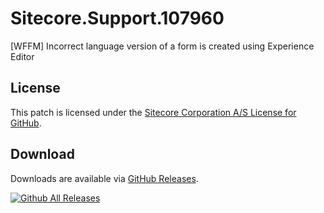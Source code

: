 # Sitecore.Support.107960
[WFFM] Incorrect language version of a form is created using Experience Editor

## License  
This patch is licensed under the [Sitecore Corporation A/S License for GitHub](https://github.com/sitecoresupport/Sitecore.Support.107960/blob/master/LICENSE).  

## Download  
Downloads are available via [GitHub Releases](https://github.com/sitecoresupport/Sitecore.Support.107960/releases).  

[![Github All Releases](https://img.shields.io/github/downloads/SitecoreSupport/Sitecore.Support.107960/total.svg)](https://github.com/SitecoreSupport/Sitecore.Support.107960/releases)
